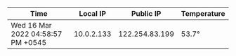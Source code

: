 | Time     | Local IP | Public IP | Temperature |
| ----------- | ----------- | ----------- | ----------- |
| Wed 16 Mar 2022 04:58:57 PM +0545      | 10.0.2.133     | 122.254.83.199  | 53.7° |
